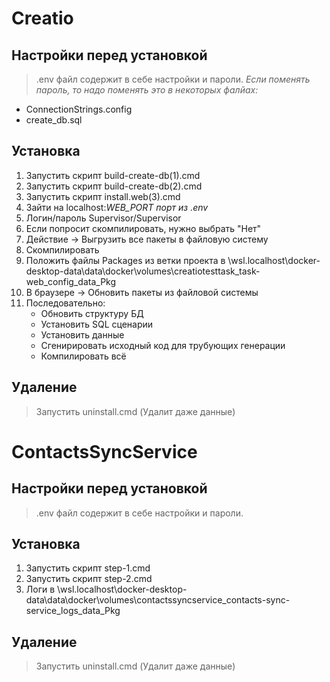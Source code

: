 # Creatio
## Настройки перед установкой
> .env файл содержит в себе настройки и пароли. 
*Если поменять пароль, то надо поменять это в некоторых фалйах:*
- ConnectionStrings.config
- create_db.sql
## Установка
1. Запустить скрипт build-create-db(1).cmd
2. Запустить скрипт build-create-db(2).cmd
3. Запустить скрипт install.web(3).cmd
4. Зайти на localhost:*WEB_PORT порт из .env*
5. Логин/пароль Supervisor/Supervisor
6. Если попросит скомпилировать, нужно выбрать "Нет"
7. Действие -> Выгрузить все пакеты в файловую систему
8. Скомпилировать
9. Положить файлы Packages из ветки проекта в \\wsl.localhost\docker-desktop-data\data\docker\volumes\creatiotesttask_task-web_config\_data\_Pkg
10. В браузере -> Обновить пакеты из файловой системы
11. Последовательно:
    - Обновить структуру БД
    - Установить SQL сценарии
    - Установить данные
    - Сгенирировать исходный код для трубующих генерации
    - Компилировать всё
## Удаление
> Запустить uninstall.cmd (Удалит даже данные) 

# ContactsSyncService
## Настройки перед установкой
> .env файл содержит в себе настройки и пароли. 
## Установка
1. Запустить скрипт step-1.cmd
2. Запустить скрипт step-2.cmd
3. Логи в \\wsl.localhost\docker-desktop-data\data\docker\volumes\contactssyncservice_contacts-sync-service_logs\_data\_Pkg
## Удаление
> Запустить uninstall.cmd (Удалит даже данные) 